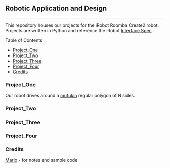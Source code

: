 ## Robotic Application and Design 
---
This repository houses our projects for the iRobot Roomba Create2 robot.
Projects are written in Python and reference the iRobot [Interface Spec](https://www.irobotweb.com/~/media/MainSite/PDFs/About/STEM/Create/iRobot_Roomba_600_Open_Interface_Spec.pdf?la=en).

Table of Contents
* [Project_One](#Project_One)
* [Project_Two](#Project_Two)
* [Project_Three](#Project_Three)
* [Project_Four](#Project_Four)
* [Credits](#Credits)

### Project_One
Our robot drives around a [mufukin](https://drive.google.com/file/d/1qV1KdgdLvN7GdSB7fDuzNeR2KqT55yui/view) regular polygon of N sides.

### Project_Two


### Project_Three


### Project_Four


### Credits
[Mario](https://sites.google.com/view/mariosx) - for notes and sample code
